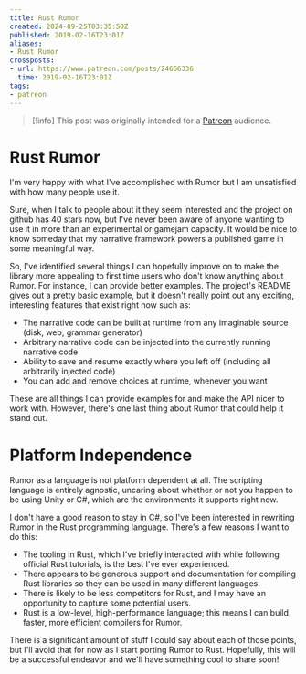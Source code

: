 ```yaml
---
title: Rust Rumor
created: 2024-09-25T03:35:50Z
published: 2019-02-16T23:01Z
aliases:
- Rust Rumor
crossposts:
- url: https://www.patreon.com/posts/24666336
  time: 2019-02-16T23:01Z
tags:
- patreon
---
```


> [!info]
> This post was originally intended for a [Patreon](../tags/patreon.md) audience.

# Rust Rumor

I'm very happy with what I've accomplished with Rumor but I am unsatisfied with how many people use it.

Sure, when I talk to people about it they seem interested and the project on github has 40 stars now, but I've never been aware of anyone wanting to use it in more than an experimental or gamejam capacity. It would be nice to know someday that my narrative framework powers a published game in some meaningful way.

So, I've identified several things I can hopefully improve on to make the library more appealing to first time users who don't know anything about Rumor. For instance, I can provide better examples. The project's README gives out a pretty basic example, but it doesn't really point out any exciting, interesting features that exist right now such as:

- The narrative code can be built at runtime from any imaginable source (disk, web, grammar generator)
- Arbitrary narrative code can be injected into the currently running narrative code
- Ability to save and resume exactly where you left off (including all arbitrarily injected code)
- You can add and remove choices at runtime, whenever you want

These are all things I can provide examples for and make the API nicer to work with. However, there's one last thing about Rumor that could help it stand out.

# Platform Independence

Rumor as a language is not platform dependent at all. The scripting language is entirely agnostic, uncaring about whether or not you happen to be using Unity or C#, which are the environments it supports right now.

I don't have a good reason to stay in C#, so I've been interested in rewriting Rumor in the Rust programming language. There's a few reasons I want to do this:

- The tooling in Rust, which I've briefly interacted with while following official Rust tutorials, is the best I've ever experienced.
- There appears to be generous support and documentation for compiling Rust libraries so they can be used in many different languages.
- There is likely to be less competitors for Rust, and I may have an opportunity to capture some potential users.
- Rust is a low-level, high-performance language; this means I can build faster, more efficient compilers for Rumor.

There is a significant amount of stuff I could say about each of those points, but I'll avoid that for now as I start porting Rumor to Rust. Hopefully, this will be a successful endeavor and we'll have something cool to share soon!
